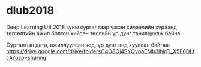 # dlub2018
Deep Learning UB 2018 зуны сургалтаар үзсэн хичээлийн хүрээнд төгсөлтийн ажил болгон хийсэн төслийн үр дүнг танилцуулж байна.

Сургалтын дата, ажиллуулсан код, үр дүнг энд хуулсан байгаа: https://drive.google.com/drive/folders/14O8Oj4SYQypaEMb3lhirFi_X5F6DLfcA?usp=sharing
